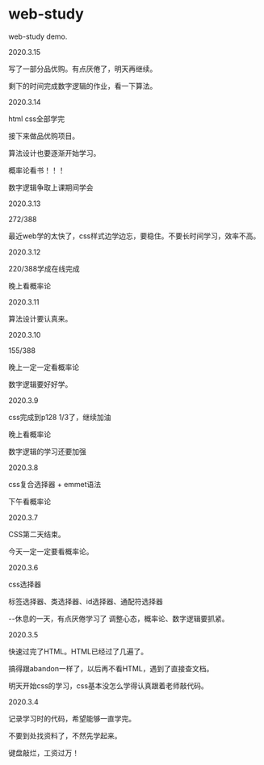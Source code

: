 # web-study

web-study demo.

2020.3.15

写了一部分品优购。有点厌倦了，明天再继续。

剩下的时间完成数字逻辑的作业，看一下算法。

2020.3.14

html css全部学完

接下来做品优购项目。

算法设计也要逐渐开始学习。

概率论看书！！！

数字逻辑争取上课期间学会

2020.3.13

272/388

最近web学的太快了，css样式边学边忘，要稳住。不要长时间学习，效率不高。

2020.3.12

220/388学成在线完成

晚上看概率论

2020.3.11

算法设计要认真来。

2020.3.10

155/388 

晚上一定一定看概率论

数字逻辑要好好学。

2020.3.9

css完成到p128 1/3了，继续加油

晚上看概率论

数字逻辑的学习还要加强

2020.3.8

css复合选择器 + emmet语法

下午看概率论

2020.3.7

CSS第二天结束。

今天一定一定要看概率论。

2020.3.6

css选择器

标签选择器、类选择器、id选择器、通配符选择器

--休息的一天，有点厌倦学习了
调整心态，概率论、数字逻辑要抓紧。

2020.3.5

快速过完了HTML。HTML已经过了几遍了。

搞得跟abandon一样了，以后再不看HTML，遇到了直接查文档。

明天开始css的学习，css基本没怎么学得认真跟着老师敲代码。

2020.3.4

记录学习时的代码，希望能够一直学完。

不要到处找资料了，不然先学起来。

键盘敲烂，工资过万！

